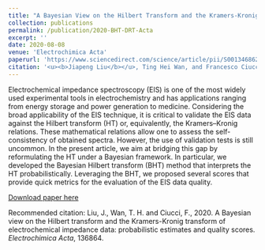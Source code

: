 ```yaml
---
title: "A Bayesian View on the Hilbert Transform and the Kramers-Kronig Transform of Electrochemical Impedance Data: Probabilistic Estimates and Quality Scores"
collection: publications
permalink: /publication/2020-BHT-DRT-Acta
excerpt: ''
date: 2020-08-08
venue: 'Electrochimica Acta'
paperurl: 'https://www.sciencedirect.com/science/article/pii/S0013468620312573'
citation: '<u><b>Jiapeng Liu</b></u>, Ting Hei Wan, and Francesco Ciucci*. (2020). &quot;A Bayesian View on the Hilbert Transform and the Kramers-Kronig Transform of Electrochemical Impedance Data: Probabilistic Estimates and Quality Scores.&quot; <i>Electrochimica Acta</i>, 136864.'
---
```

Electrochemical impedance spectroscopy (EIS) is one of the most widely used experimental tools in electrochemistry and has applications ranging from energy storage and power generation to medicine. Considering the broad applicability of the EIS technique, it is critical to validate the EIS data against the Hilbert transform (HT) or, equivalently, the Kramers–Kronig relations. These mathematical relations allow one to assess the self-consistency of obtained spectra. However, the use of validation tests is still uncommon. In the present article, we aim at bridging this gap by reformulating the HT under a Bayesian framework. In particular, we developed the Bayesian Hilbert transform (BHT) method that interprets the HT probabilistically. Leveraging the BHT, we proposed several scores that provide quick metrics for the evaluation of the EIS data quality.

[Download paper here](http://jiapeng-liu.github.io/files/JP-Liu_2020_BHT-DRT_Elec-Acta.pdf)

Recommended citation: Liu, J., Wan, T. H. and Ciucci, F., 2020. A Bayesian view on the Hilbert transform and the Kramers-Kronig transform of electrochemical impedance data: probabilistic estimates and quality scores. <i>Electrochimica Acta</i>, 136864.
